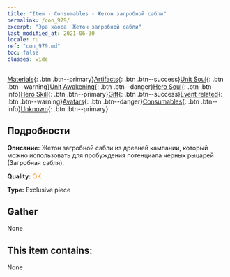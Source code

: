 ```yaml
---
title: "Item - Consumables - Жетон загробной сабли"
permalink: /con_979/
excerpt: "Эра хаоса  Жетон загробной сабли"
last_modified_at: 2021-06-30
locale: ru
ref: "con_979.md"
toc: false
classes: wide
---
```

 [Materials](/ItemsRU/){: .btn .btn--primary}[Artifacts](/ItemsRU/Artifacts/){: .btn .btn--success}[Unit Soul](/ItemsRU/UnitSoul/){: .btn .btn--warning}[Unit Awakening](/ItemsRU/UnitAwakening/){: .btn .btn--danger}[Hero Soul](/ItemsRU/HeroSoul/){: .btn .btn--info}[Hero Skill](/ItemsRU/HeroSkill/){: .btn .btn--primary}[Gift](/ItemsRU/Gift/){: .btn .btn--success}[Event related](/ItemsRU/Events/){: .btn .btn--warning}[Avatars](/ItemsRU/Avatars/){: .btn .btn--danger}[Consumables](/ItemsRU/Consumables/){: .btn .btn--info}[Unknown](/ItemsRU/Unknown/){: .btn .btn--primary}

## Подробности
 **Описание:** Жетон загробной сабли из древней кампании, который можно использовать для пробуждения потенциала черных рыцарей (Загробная сабля).

 **Quality:** <span style="color: #FF8C00">OK</span>

 **Type:** Exclusive piece

## Gather

  None

## This item contains:

  None

